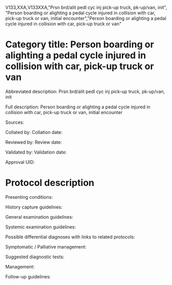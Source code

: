 V133,XXA,V133XXA,"Prsn brd/alit pedl cyc inj pick-up truck, pk-up/van, init", "Person boarding or alighting a pedal cycle injured in collision with car, pick-up truck or van, initial encounter","Person boarding or alighting a pedal cycle injured in collision with car, pick-up truck or van"
# Category title: Person boarding or alighting a pedal cycle injured in collision with car, pick-up truck or van

Abbreviated description: Prsn brd/alit pedl cyc inj pick-up truck, pk-up/van, init

Full description: Person boarding or alighting a pedal cycle injured in collision with car, pick-up truck or van, initial encounter

Sources:

Collated by:
Collation date:

Reviewed by:
Review date:

Validated by:
Validation date:

Approval UID:

# Protocol description

Presenting conditions:

History capture guidelines:

General examination guidelines:

Systemic examination guidelines:

Possible differential diagnoses with links to related protocols:

Symptomatic / Palliative management:

Suggested diagnostic tests:

Management:

Follow-up guidelines:
